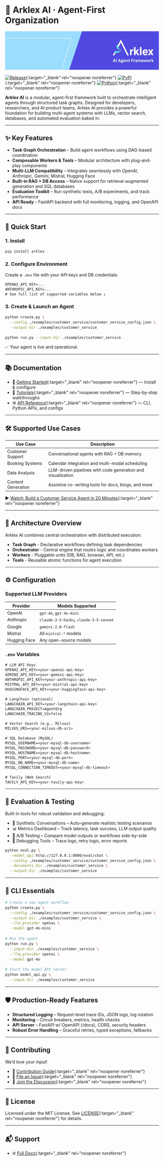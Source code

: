 # 🧠 Arklex AI · Agent-First Organization

![Arklex AI Logo](Arklex_AI__logo.jpeg)

[![Release](https://img.shields.io/github/release/arklexai/Agent-First-Organization?logo=github)](https://github.com/arklexai/Agent-First-Organization/releases){:target="_blank" rel="noopener noreferrer"}
[![PyPI](https://img.shields.io/pypi/v/arklex.svg)](https://pypi.org/project/arklex){:target="_blank" rel="noopener noreferrer"}
[![Python](https://img.shields.io/pypi/pyversions/arklex)](https://pypi.org/project/arklex){:target="_blank" rel="noopener noreferrer"}

**Arklex AI** is a modular, agent-first framework built to orchestrate intelligent agents through structured task graphs. Designed for developers, researchers, and AI product teams, Arklex AI provides a powerful foundation for building multi-agent systems with LLMs, vector search, databases, and automated evaluation baked in.

---

## ✨ Key Features

- **Task Graph Orchestration** – Build agent workflows using DAG-based coordination
- **Composable Workers & Tools** – Modular architecture with plug-and-play components
- **Multi-LLM Compatibility** – Integrates seamlessly with OpenAI, Anthropic, Gemini, Mistral, Hugging Face
- **Built-in RAG + DB Access** – Native support for retrieval-augmented generation and SQL databases
- **Evaluation Toolkit** – Run synthetic tests, A/B experiments, and track performance
- **API Ready** – FastAPI backend with full monitoring, logging, and OpenAPI docs

---

## 🚀 Quick Start

### 1. Install

```bash
pip install arklex
```

### 2. Configure Environment

Create a `.env` file with your API keys and DB credentials:

```env
OPENAI_API_KEY=...
ANTHROPIC_API_KEY=...
# See full list of supported variables below ↓
```

### 3. Create & Launch an Agent

```bash
python create.py \
  --config ./examples/customer_service/customer_service_config.json \
  --output-dir ./examples/customer_service

python run.py --input-dir ./examples/customer_service
```

✅ Your agent is live and operational.

---

## 📚 Documentation

- 📖 [Getting Started](https://arklexai.github.io/Agent-First-Organization/docs/intro){:target="_blank" rel="noopener noreferrer"} — Install & configure
- 🧪 [Tutorials](https://arklexai.github.io/Agent-First-Organization/docs/tutorials/intro){:target="_blank" rel="noopener noreferrer"} — Step-by-step walkthroughs
- ⚙️ [API Reference](https://www.arklex.ai/qa/open-source){:target="_blank" rel="noopener noreferrer"} — CLI, Python APIs, and configs

---

## 🛠 Supported Use Cases

| Use Case           | Description                                                 |
|--------------------|-------------------------------------------------------------|
| Customer Support   | Conversational agents with RAG + DB memory                  |
| Booking Systems    | Calendar integration and multi-modal scheduling             |
| Data Analysis      | LLM-driven pipelines with code generation and visualization |
| Content Generation | Assistive co-writing tools for docs, blogs, and more        |

▶️ [Watch: Build a Customer Service Agent in 20 Minutes](https://youtu.be/y1P2Ethvy0I){:target="_blank" rel="noopener noreferrer"}

---

## 🧱 Architecture Overview

Arklex AI combines central orchestration with distributed execution:

- **Task Graph** - Declarative workflows defining task dependencies
- **Orchestrator** - Central engine that routes logic and coordinates workers
- **Workers** - Pluggable units (DB, RAG, browser, API, etc.)
- **Tools** - Reusable atomic functions for agent execution

---

## ⚙️ Configuration

### Supported LLM Providers

| Provider      | Models Supported                        |
|---------------|-----------------------------------------|
| OpenAI        | `gpt-4o`, `gpt-4o-mini`                 |
| Anthropic     | `claude-3-5-haiku`, `claude-3-5-sonnet` |
| Google        | `gemini-2.0-flash`                      |
| Mistral       | All `mistral-*` models                  |
| Hugging Face  | Any open-source models                  |

### `.env` Variables

```env
# LLM API Keys
OPENAI_API_KEY=<your-openai-api-key>
GEMINI_API_KEY=<your-gemini-api-key>
ANTHROPIC_API_KEY=<your-anthropic-api-key>
MISTRAL_API_KEY=<your-mistral-api-key>
HUGGINGFACE_API_KEY=<your-huggingface-api-key>

# LangChain (optional)
LANGCHAIN_API_KEY=<your-langchain-api-key>
LANGCHAIN_PROJECT=AgentOrg
LANGCHAIN_TRACING_V2=false

# Vector Search (e.g., Milvus)
MILVUS_URI=<your-milvus-db-uri>

# SQL Database (MySQL)
MYSQL_USERNAME=<your-mysql-db-username>
MYSQL_PASSWORD=<your-mysql-db-password>
MYSQL_HOSTNAME=<your-mysql-db-hostname>
MYSQL_PORT=<your-mysql-db-port>
MYSQL_DB_NAME=<your-mysql-db-name>
MYSQL_CONNECTION_TIMEOUT=<your-mysql-db-timeout>

# Tavily (Web Search)
TAVILY_API_KEY=<your-tavily-api-key>
```

---

## 🧪 Evaluation & Testing

Built-in tools for robust validation and debugging:

- 🔄 Synthetic Conversations – Auto-generate realistic testing scenarios
- 📊 Metrics Dashboard – Track latency, task success, LLM output quality
- 🧪 A/B Testing – Compare model outputs or workflows side-by-side
- 🐞 Debugging Tools – Trace logs, retry logic, error reports

```bash
python eval.py \
  --model_api http://127.0.0.1:8000/eval/chat \
  --config ./examples/customer_service/customer_service_config.json \
  --documents_dir ./examples/customer_service \
  --output-dir ./examples/customer_service
```

---

## 🔌 CLI Essentials

```bash
# Create a new agent workflow
python create.py \
  --config ./examples/customer_service/customer_service_config.json \
  --output-dir ./examples/customer_service \
  --llm_provider openai \
  --model gpt-4o-mini

# Run the agent
python run.py \
  --input-dir ./examples/customer_service \
  --llm_provider openai \
  --model gpt-4o

# Start the model API server
python model_api.py \
  --input-dir ./examples/customer_service
```

---

## 🛡️ Production-Ready Features

- **Structured Logging** – Request-level trace IDs, JSON logs, log rotation
- **Monitoring** – Circuit breakers, metrics, health checks
- **API Server** – FastAPI w/ OpenAPI (/docs), CORS, security headers
- **Robust Error Handling** – Graceful retries, typed exceptions, fallbacks

---

## 🤝 Contributing

We’d love your input!

- 📖 [Contribution Guide](CONTRIBUTING.md){:target="_blank" rel="noopener noreferrer"}
- 📝 [File an Issue](https://github.com/arklexai/Agent-First-Organization/issues){:target="_blank" rel="noopener noreferrer"}
- 💬 [Join the Discussion](https://github.com/arklexai/Agent-First-Organization/discussions){:target="_blank" rel="noopener noreferrer"}

---

## 📄 License

Licensed under the MIT License. See [LICENSE](LICENSE){:target="_blank" rel="noopener noreferrer"} for details.

---

## 📬 Support

- 🌐 [Full Docs](arklex.ai/docs){:target="_blank" rel="noopener noreferrer"}
